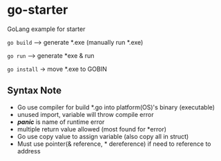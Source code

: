 # go-starter
GoLang example for starter

```go build``` --> generate *.exe (manually run *.exe)


```go run``` --> generate *exe & run 

```go install``` -> move *.exe to GOBIN


## Syntax Note
- Go use compiler for build *.go into platform(OS)'s binary (executable)
- unused import, variable will throw compile error
- ***panic*** is name of runtime error
- multiple return value allowed (most found for *error)
- Go use copy value to assign variable (also copy all in struct)
- Must use pointer(& reference, * dereference) if need to reference to address